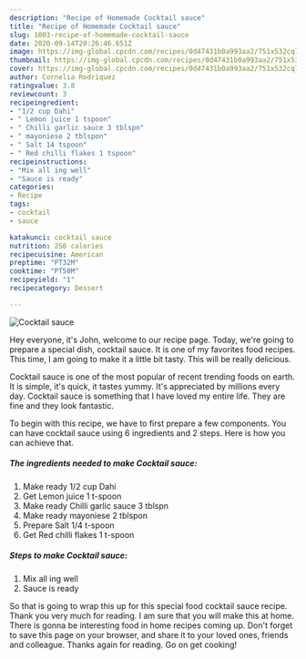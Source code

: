 ```yaml
---
description: "Recipe of Homemade Cocktail sauce"
title: "Recipe of Homemade Cocktail sauce"
slug: 1003-recipe-of-homemade-cocktail-sauce
date: 2020-09-14T20:26:46.651Z
image: https://img-global.cpcdn.com/recipes/0d47431b0a993aa2/751x532cq70/cocktail-sauce-recipe-main-photo.jpg
thumbnail: https://img-global.cpcdn.com/recipes/0d47431b0a993aa2/751x532cq70/cocktail-sauce-recipe-main-photo.jpg
cover: https://img-global.cpcdn.com/recipes/0d47431b0a993aa2/751x532cq70/cocktail-sauce-recipe-main-photo.jpg
author: Cornelia Rodriquez
ratingvalue: 3.8
reviewcount: 3
recipeingredient:
- "1/2 cup Dahi"
- " Lemon juice 1 tspoon"
- " Chilli garlic sauce 3 tblspn"
- " mayoniese 2 tblspon"
- " Salt 14 tspoon"
- " Red chilli flakes 1 tspoon"
recipeinstructions:
- "Mix all ing well"
- "Sauce is ready"
categories:
- Recipe
tags:
- cocktail
- sauce

katakunci: cocktail sauce 
nutrition: 256 calories
recipecuisine: American
preptime: "PT32M"
cooktime: "PT50M"
recipeyield: "1"
recipecategory: Dessert

---
```



![Cocktail sauce](https://img-global.cpcdn.com/recipes/0d47431b0a993aa2/751x532cq70/cocktail-sauce-recipe-main-photo.jpg)

Hey everyone, it's John, welcome to our recipe page. Today, we're going to prepare a special dish, cocktail sauce. It is one of my favorites food recipes. This time, I am going to make it a little bit tasty. This will be really delicious.

Cocktail sauce is one of the most popular of recent trending foods on earth. It is simple, it's quick, it tastes yummy. It's appreciated by millions every day. Cocktail sauce is something that I have loved my entire life. They are fine and they look fantastic.




To begin with this recipe, we have to first prepare a few components. You can have cocktail sauce using 6 ingredients and 2 steps. Here is how you can achieve that.

<!--inarticleads1-->

##### The ingredients needed to make Cocktail sauce:

1. Make ready 1/2 cup Dahi
1. Get  Lemon juice 1 t-spoon
1. Make ready  Chilli garlic sauce 3 tblspn
1. Make ready  mayoniese 2 tblspon
1. Prepare  Salt 1/4 t-spoon
1. Get  Red chilli flakes 1 t-spoon




<!--inarticleads2-->

##### Steps to make Cocktail sauce:

1. Mix all ing well
1. Sauce is ready




So that is going to wrap this up for this special food cocktail sauce recipe. Thank you very much for reading. I am sure that you will make this at home. There is gonna be interesting food in home recipes coming up. Don't forget to save this page on your browser, and share it to your loved ones, friends and colleague. Thanks again for reading. Go on get cooking!
